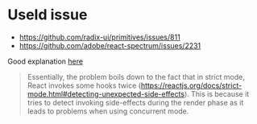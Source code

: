 # UseId issue

- https://github.com/radix-ui/primitives/issues/811
- https://github.com/adobe/react-spectrum/issues/2231

Good explanation [here](https://github.com/chakra-ui/chakra-ui/issues/4328#issuecomment-920884182)

> Essentially, the problem boils down to the fact that in strict mode, React invokes some hooks twice (https://reactjs.org/docs/strict-mode.html#detecting-unexpected-side-effects). This is because it tries to detect invoking side-effects during the render phase as it leads to problems when using concurrent mode.
